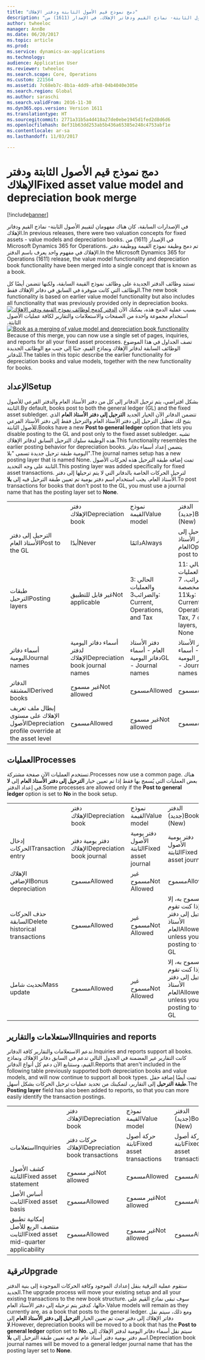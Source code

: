 ```yaml
---
title: "دمج نموذج قيم الأصول الثابتة ودفتر الإهلاك"
description: "في الإصدارات السابقة، كان هناك مفهومان لتقييم الأصول الثابتة- نماذج القيم ودفاتر الإهلاك. في الإصدار (1611) من Microsoft Dynamics 365 for Operations، تم دمج وظيفة نموذج القيمة ووظيفة دفتر الإهلاك في مفهوم واحد يعرف باسم الدفتر."
author: twheeloc
manager: AnnBe
ms.date: 06/20/2017
ms.topic: article
ms.prod: 
ms.service: dynamics-ax-applications
ms.technology: 
audience: Application User
ms.reviewer: twheeloc
ms.search.scope: Core, Operations
ms.custom: 221564
ms.assetid: 7c68eb7c-8b1a-4dd9-afb8-04b4040e305e
ms.search.region: Global
ms.author: saraschi
ms.search.validFrom: 2016-11-30
ms.dyn365.ops.version: Version 1611
ms.translationtype: HT
ms.sourcegitcommit: 2771a31b5a4d418a27de0ebe1945d1fed2d8d6d6
ms.openlocfilehash: 8ef31b63dd253ab5b436a65385e248c4753abf1e
ms.contentlocale: ar-sa
ms.lasthandoff: 11/03/2017

---
```


# <a name="fixed-asset-value-model-and-depreciation-book-merge"></a><span data-ttu-id="12871-104">دمج نموذج قيم الأصول الثابتة ودفتر الإهلاك</span><span class="sxs-lookup"><span data-stu-id="12871-104">Fixed asset value model and depreciation book merge</span></span>

[!include[banner](../includes/banner.md)]


<span data-ttu-id="12871-105">في الإصدارات السابقة، كان هناك مفهومان لتقييم الأصول الثابتة- نماذج القيم ودفاتر الإهلاك.</span><span class="sxs-lookup"><span data-stu-id="12871-105">In previous releases, there were two valuation concepts for fixed assets -  value models and depreciation books.</span></span> <span data-ttu-id="12871-106">في الإصدار (1611) من Microsoft Dynamics 365 for Operations، تم دمج وظيفة نموذج القيمة ووظيفة دفتر الإهلاك في مفهوم واحد يعرف باسم الدفتر.</span><span class="sxs-lookup"><span data-stu-id="12871-106">In the Microsoft Dynamics 365 for Operations (1611) release, the value model functionality and depreciation book functionality have been merged into a single concept that is known as a book.</span></span>

<span data-ttu-id="12871-107">تستند وظائف الدفتر الجديدة على وظائف نموذج القيمة السابقة، ولكنها تتضمن أيضًا كل الوظائف التي كانت متوفرة في السابق في دفاتر الإهلاك فقط.</span><span class="sxs-lookup"><span data-stu-id="12871-107">The new book functionality is based on earlier value model functionality but also includes all functionality that was previously provided only in depreciation books.</span></span> <span data-ttu-id="12871-108">[![‬‏‫الدفتر كدمج لوظائف نموذج القيمة ودفتر الإهلاك](./media/fixed-assets.png)](./media/fixed-assets.png) ‏‫بسبب عملية الدمج هذه، يمكنك الآن استخدام مجموعة واحدة من الصفحات والاستعلامات والتقارير لكافة عمليات الأصول الثابتة.‬</span><span class="sxs-lookup"><span data-stu-id="12871-108">[![Book as a merging of value model and depreciation book functionality](./media/fixed-assets.png)](./media/fixed-assets.png) Because of this merge, you can now use a single set of pages, inquiries, and reports for all your fixed asset processes.</span></span> <span data-ttu-id="12871-109">تصف الجداول في هذا الموضوع الوظائف السابقة لدفاتر الإهلاك ونماذج القيم، جنبًا إلى جنب مع الوظائف الجديدة للدفاتر.</span><span class="sxs-lookup"><span data-stu-id="12871-109">The tables in this topic describe the earlier functionality for depreciation books and value models, together with the new functionality for books.</span></span>

## <a name="setup"></a><span data-ttu-id="12871-110">الإعداد</span><span class="sxs-lookup"><span data-stu-id="12871-110">Setup</span></span>
<span data-ttu-id="12871-111">بشكل افتراضي، يتم ترحيل الدفاتر إلى كل من دفتر الأستاذ العام والدفتر الفرعي للأصول الثابتة.</span><span class="sxs-lookup"><span data-stu-id="12871-111">By default, books post to both the general ledger (GL) and the fixed asset subledger.</span></span> <span data-ttu-id="12871-112">تتضمن الدفاتر الآن الخيار الجديد **الترحيل إلى دفتر الأستاذ العام** الذي يتيح لك تعطيل الترحيل إلى دفتر الأستاذ العام والترحيل فقط إلى دفتر الأستاذ الفرعي للأصول الثابتة.</span><span class="sxs-lookup"><span data-stu-id="12871-112">Books have a new **Post to general ledger** option that lets you disable posting to the GL and post only to the fixed asset subledger.</span></span> <span data-ttu-id="12871-113">تشبه هذه الوظيفة سلوك الترحيل السابق لدفاتر الإهلاك.</span><span class="sxs-lookup"><span data-stu-id="12871-113">This functionality resembles the earlier posting behavior for depreciation books.</span></span> <span data-ttu-id="12871-114">يتضمن إعداد أسماء دفاتر اليومية طبقة ترحيل جديدة تسمى "بلا".</span><span class="sxs-lookup"><span data-stu-id="12871-114">The journal names setup has a new posting layer that is named None.</span></span> <span data-ttu-id="12871-115">تمت إضافة طبقة الترحيل هذه لحركات الأصول الثابتة على وجه التحديد.</span><span class="sxs-lookup"><span data-stu-id="12871-115">This posting layer was added specifically for fixed asset transactions.</span></span> <span data-ttu-id="12871-116">لترحيل الحركات الخاصة بالدفاتر التي لا يتم ترحيلها إلى دفتر الأستاذ العام، يجب استخدام اسم دفتر يومية تم تعيين طبقة الترحيل فيه إلى **بلا**.</span><span class="sxs-lookup"><span data-stu-id="12871-116">To post transactions for books that don't post to the GL, you must use a journal name that has the posting layer set to **None**.</span></span>

|                                                  |                                 |                                 |                                                         |
|--------------------------------------------------|---------------------------------|---------------------------------|---------------------------------------------------------|
|                                                  | <span data-ttu-id="12871-117">دفتر الإهلاك</span><span class="sxs-lookup"><span data-stu-id="12871-117">Depreciation book</span></span>               | <span data-ttu-id="12871-118">نموذج القيمة</span><span class="sxs-lookup"><span data-stu-id="12871-118">Value model</span></span>                     | <span data-ttu-id="12871-119">الدفتر (جديد)</span><span class="sxs-lookup"><span data-stu-id="12871-119">Book (New)</span></span>                                              |
| <span data-ttu-id="12871-120">الترحيل إلى دفتر الأستاذ العام</span><span class="sxs-lookup"><span data-stu-id="12871-120">Post to the GL</span></span>                                   | <span data-ttu-id="12871-121">أبدًا</span><span class="sxs-lookup"><span data-stu-id="12871-121">Never</span></span>                           | <span data-ttu-id="12871-122">دائمًا</span><span class="sxs-lookup"><span data-stu-id="12871-122">Always</span></span>                          | <span data-ttu-id="12871-123">خيار الترحيل إلى دفتر الأستاذ العام</span><span class="sxs-lookup"><span data-stu-id="12871-123">Option to post to the GL</span></span>                                |
| <span data-ttu-id="12871-124">طبقات الترحيل</span><span class="sxs-lookup"><span data-stu-id="12871-124">Posting layers</span></span>                                   | <span data-ttu-id="12871-125">غير قابل للتطبيق</span><span class="sxs-lookup"><span data-stu-id="12871-125">Not applicable</span></span>                  | <span data-ttu-id="12871-126">3: الحالي والعمليات والضرائب</span><span class="sxs-lookup"><span data-stu-id="12871-126">3: Current, Operations, and Tax</span></span> | <span data-ttu-id="12871-127">11: الحالي والعمليات والضرائب، 7 طبقات مخصصة وبلا</span><span class="sxs-lookup"><span data-stu-id="12871-127">11: Current, Operations, Tax, 7 custom layers, and None</span></span> |
| <span data-ttu-id="12871-128">أسماء دفاتر اليومية</span><span class="sxs-lookup"><span data-stu-id="12871-128">Journal names</span></span>                                    | <span data-ttu-id="12871-129">أسماء دفاتر اليومية لدفتر الإهلاك</span><span class="sxs-lookup"><span data-stu-id="12871-129">Depreciation book journal names</span></span> | <span data-ttu-id="12871-130">دفتر الأستاذ العام - أسماء دفاتر اليومية</span><span class="sxs-lookup"><span data-stu-id="12871-130">GL - Journal names</span></span>              | <span data-ttu-id="12871-131">دفتر الأستاذ العام - أسماء دفاتر اليومية</span><span class="sxs-lookup"><span data-stu-id="12871-131">GL - Journal names</span></span>                                      |
| <span data-ttu-id="12871-132">الدفاتر المشتقة</span><span class="sxs-lookup"><span data-stu-id="12871-132">Derived books</span></span>                                    | <span data-ttu-id="12871-133">غير مسموح</span><span class="sxs-lookup"><span data-stu-id="12871-133">Not allowed</span></span>                     | <span data-ttu-id="12871-134">مسموح</span><span class="sxs-lookup"><span data-stu-id="12871-134">Allowed</span></span>                         | <span data-ttu-id="12871-135">مسموح</span><span class="sxs-lookup"><span data-stu-id="12871-135">Allowed</span></span>                                                 |
| <span data-ttu-id="12871-136">إبطال ملف تعريف الإهلاك على مستوى الأصول</span><span class="sxs-lookup"><span data-stu-id="12871-136">Depreciation profile override at the asset level</span></span> | <span data-ttu-id="12871-137">مسموح</span><span class="sxs-lookup"><span data-stu-id="12871-137">Allowed</span></span>                         | <span data-ttu-id="12871-138">غير مسموح</span><span class="sxs-lookup"><span data-stu-id="12871-138">Not allowed</span></span>                     | <span data-ttu-id="12871-139">مسموح</span><span class="sxs-lookup"><span data-stu-id="12871-139">Allowed</span></span>                                                 |

## <a name="processes"></a><span data-ttu-id="12871-140">العمليات</span><span class="sxs-lookup"><span data-stu-id="12871-140">Processes</span></span>
<span data-ttu-id="12871-141">تستخدم العمليات الآن صفحة مشتركة.</span><span class="sxs-lookup"><span data-stu-id="12871-141">Processes now use a common page.</span></span> <span data-ttu-id="12871-142">هناك بعض العمليات التي يُسمح بها فقط إذا تم تعيين خيار **الترحيل إلى دفتر الأستاذ العام** إلى **لا** في إعداد الدفتر.</span><span class="sxs-lookup"><span data-stu-id="12871-142">Some processes are allowed only if the **Post to general ledger** option is set to **No** in the book setup.</span></span>

|                                |                           |                     |                                          |
|--------------------------------|---------------------------|---------------------|------------------------------------------|
|                                | <span data-ttu-id="12871-143">دفتر الإهلاك</span><span class="sxs-lookup"><span data-stu-id="12871-143">Depreciation book</span></span>         | <span data-ttu-id="12871-144">نموذج القيمة</span><span class="sxs-lookup"><span data-stu-id="12871-144">Value model</span></span>         | <span data-ttu-id="12871-145">الدفتر (جديد)</span><span class="sxs-lookup"><span data-stu-id="12871-145">Book (New)</span></span>                               |
| <span data-ttu-id="12871-146">إدخال الحركات</span><span class="sxs-lookup"><span data-stu-id="12871-146">Transaction entry</span></span>              | <span data-ttu-id="12871-147">دفتر يومية دفتر الإهلاك</span><span class="sxs-lookup"><span data-stu-id="12871-147">Depreciation book journal</span></span> | <span data-ttu-id="12871-148">دفتر يومية الأصول الثابتة</span><span class="sxs-lookup"><span data-stu-id="12871-148">Fixed asset journal</span></span> | <span data-ttu-id="12871-149">دفتر يومية الأصول الثابتة</span><span class="sxs-lookup"><span data-stu-id="12871-149">Fixed asset journal</span></span>                      |
| <span data-ttu-id="12871-150">الإهلاك الإضافي</span><span class="sxs-lookup"><span data-stu-id="12871-150">Bonus depreciation</span></span>             | <span data-ttu-id="12871-151">مسموح</span><span class="sxs-lookup"><span data-stu-id="12871-151">Allowed</span></span>                   | <span data-ttu-id="12871-152">غير مسموح</span><span class="sxs-lookup"><span data-stu-id="12871-152">Not Allowed</span></span>         | <span data-ttu-id="12871-153">مسموح</span><span class="sxs-lookup"><span data-stu-id="12871-153">Allowed</span></span>                                  |
| <span data-ttu-id="12871-154">حذف الحركات السابقة</span><span class="sxs-lookup"><span data-stu-id="12871-154">Delete historical transactions</span></span> | <span data-ttu-id="12871-155">مسموح</span><span class="sxs-lookup"><span data-stu-id="12871-155">Allowed</span></span>                   | <span data-ttu-id="12871-156">غير مسموح</span><span class="sxs-lookup"><span data-stu-id="12871-156">Not Allowed</span></span>         | <span data-ttu-id="12871-157">مسموح به، إلا إذا كنت تقوم الترحيل إلى دفتر الأستاذ العام</span><span class="sxs-lookup"><span data-stu-id="12871-157">Allowed, unless you're posting to the GL</span></span> |
| <span data-ttu-id="12871-158">تحديث شامل</span><span class="sxs-lookup"><span data-stu-id="12871-158">Mass update</span></span>                    | <span data-ttu-id="12871-159">مسموح</span><span class="sxs-lookup"><span data-stu-id="12871-159">Allowed</span></span>                   | <span data-ttu-id="12871-160">غير مسموح</span><span class="sxs-lookup"><span data-stu-id="12871-160">Not Allowed</span></span>         | <span data-ttu-id="12871-161">مسموح به، إلا إذا كنت تقوم الترحيل إلى دفتر الأستاذ العام</span><span class="sxs-lookup"><span data-stu-id="12871-161">Allowed, unless you're posting to the GL</span></span> |

## <a name="inquiries-and-reports"></a><span data-ttu-id="12871-162">الاستعلامات والتقارير</span><span class="sxs-lookup"><span data-stu-id="12871-162">Inquiries and reports</span></span>
<span data-ttu-id="12871-163">تدعم الاستعلامات والتقارير كافة الدفاتر.</span><span class="sxs-lookup"><span data-stu-id="12871-163">Inquiries and reports support all books.</span></span> <span data-ttu-id="12871-164">كانت التقارير غير المضمنة في الجدول التالي تدعم في السابق دفاتر الإهلاك ونماذج القيم، وستتابع الآن دعم كل أنواع الدفاتر.</span><span class="sxs-lookup"><span data-stu-id="12871-164">Reports that aren't included in the following table previously supported both depreciation books and value models, and will now continue to support all book types.</span></span> <span data-ttu-id="12871-165">تمت أيضًا إضافة حقل **طبقة الترحيل** إلى التقارير، لتمكينك من تحديد عمليات ترحيل الحركات بشكل أسهل.</span><span class="sxs-lookup"><span data-stu-id="12871-165">The **Posting layer** field has also been added to reports, so that you can more easily identify the transaction postings.</span></span>

|                                       |                                |                          |                          |
|---------------------------------------|--------------------------------|--------------------------|--------------------------|
|                                       | <span data-ttu-id="12871-166">دفتر الإهلاك</span><span class="sxs-lookup"><span data-stu-id="12871-166">Depreciation book</span></span>              | <span data-ttu-id="12871-167">نموذج القيمة</span><span class="sxs-lookup"><span data-stu-id="12871-167">Value model</span></span>              | <span data-ttu-id="12871-168">الدفتر (جديد)</span><span class="sxs-lookup"><span data-stu-id="12871-168">Book (New)</span></span>               |
| <span data-ttu-id="12871-169">استعلامات</span><span class="sxs-lookup"><span data-stu-id="12871-169">Inquiries</span></span>                             | <span data-ttu-id="12871-170">حركات دفتر الإهلاك</span><span class="sxs-lookup"><span data-stu-id="12871-170">Depreciation book transactions</span></span> | <span data-ttu-id="12871-171">حركة أصول ثابتة</span><span class="sxs-lookup"><span data-stu-id="12871-171">Fixed asset transactions</span></span> | <span data-ttu-id="12871-172">حركة أصول ثابتة</span><span class="sxs-lookup"><span data-stu-id="12871-172">Fixed asset transactions</span></span> |
| <span data-ttu-id="12871-173">كشف الأصول الثابتة</span><span class="sxs-lookup"><span data-stu-id="12871-173">Fixed asset statement</span></span>                 | <span data-ttu-id="12871-174">غير مسموح</span><span class="sxs-lookup"><span data-stu-id="12871-174">Not allowed</span></span>                    | <span data-ttu-id="12871-175">مسموح</span><span class="sxs-lookup"><span data-stu-id="12871-175">Allowed</span></span>                  | <span data-ttu-id="12871-176">مسموح</span><span class="sxs-lookup"><span data-stu-id="12871-176">Allowed</span></span>                  |
| <span data-ttu-id="12871-177">أساس الأصل الثابت</span><span class="sxs-lookup"><span data-stu-id="12871-177">Fixed asset basis</span></span>                     | <span data-ttu-id="12871-178">مسموح</span><span class="sxs-lookup"><span data-stu-id="12871-178">Allowed</span></span>                        | <span data-ttu-id="12871-179">غير مسموح</span><span class="sxs-lookup"><span data-stu-id="12871-179">Not allowed</span></span>              | <span data-ttu-id="12871-180">مسموح</span><span class="sxs-lookup"><span data-stu-id="12871-180">Allowed</span></span>                  |
| <span data-ttu-id="12871-181">إمكانية تطبيق منتصف الربع للأصل الثابت</span><span class="sxs-lookup"><span data-stu-id="12871-181">Fixed asset mid-quarter applicability</span></span> | <span data-ttu-id="12871-182">مسموح</span><span class="sxs-lookup"><span data-stu-id="12871-182">Allowed</span></span>                        | <span data-ttu-id="12871-183">غير مسموح</span><span class="sxs-lookup"><span data-stu-id="12871-183">Not allowed</span></span>              | <span data-ttu-id="12871-184">مسموح</span><span class="sxs-lookup"><span data-stu-id="12871-184">Allowed</span></span>                  |

## <a name="upgrade"></a><span data-ttu-id="12871-185">ترقية</span><span class="sxs-lookup"><span data-stu-id="12871-185">Upgrade</span></span>
<span data-ttu-id="12871-186">ستقوم عملية الترقية بنقل إعدادك الموجود وكافة الحركات الموجودة إلى بنية الدفتر الجديد.</span><span class="sxs-lookup"><span data-stu-id="12871-186">The upgrade process will move your existing setup and all your existing transactions to the new book structure.</span></span> <span data-ttu-id="12871-187">سوف تبقى نماذج القيم على حالها، كدفتر يتم ترحيله إلى دفتر الأستاذ العام.</span><span class="sxs-lookup"><span data-stu-id="12871-187">Value models will remain as they currently are, as a book that posts to the general ledger.</span></span> <span data-ttu-id="12871-188">ومع ذلك، سيتم نقل دفاتر الإهلاك إلى دفتر حيث تم تعيين الخيار **الترحيل إلى دفتر الأستاذ العام** إلى **لا**.</span><span class="sxs-lookup"><span data-stu-id="12871-188">However, depreciation books will be moved to a book that has the **Post to general ledger** option set to **No**.</span></span> <span data-ttu-id="12871-189">سيتم نقل أسماء دفاتر اليومية لدفتر الإهلاك إلى اسم دفتر يومية دفتر أستاذ عام تم فيه تعيين طبقة الترحيل إلى **بلا**.</span><span class="sxs-lookup"><span data-stu-id="12871-189">Depreciation book journal names will be moved to a general ledger journal name that has the posting layer set to **None**.</span></span>




